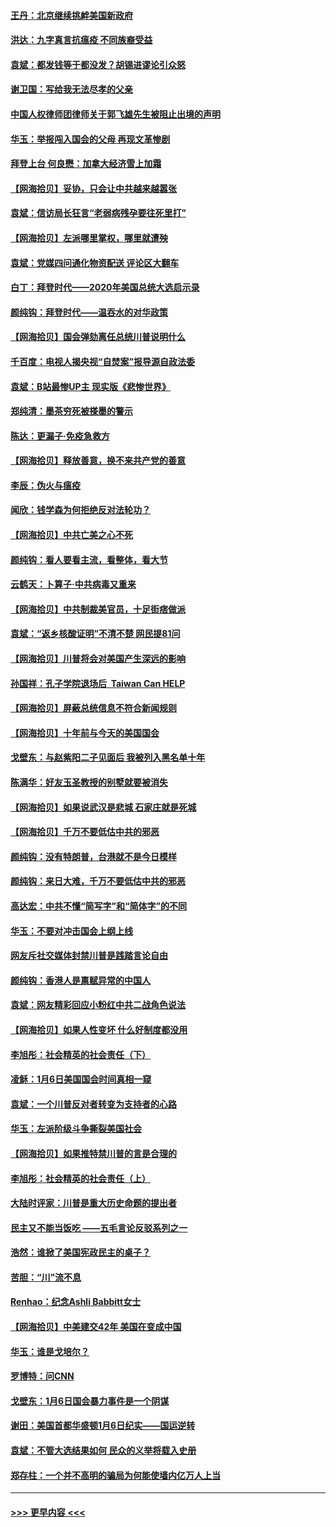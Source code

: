 #### [王丹：北京继续挑衅美国新政府](../pages/nsc993/n12722456.md?t=01310551) 
#### [洪达：九字真言抗瘟疫 不同族裔受益](../pages/nsc993/n12722448.md?t=01310551) 
#### [袁斌：都发钱等于都没发？胡锡进谬论引众怒](../pages/nsc993/n12722393.md?t=01310551) 
#### [谢卫国：写给我无法尽孝的父亲](../pages/nsc993/n12720325.md?t=01310551) 
#### [中国人权律师团律师关于郭飞雄先生被阻止出境的声明](../pages/nsc993/n12720203.md?t=01310551) 
#### [华玉：举报闯入国会的父母 再现文革惨剧](../pages/nsc993/n12719070.md?t=01310551) 
#### [拜登上台 何良懋：加拿大经济雪上加霜](../pages/nsc993/n12718943.md?t=01310551) 
#### [【网海拾贝】妥协，只会让中共越来越嚣张](../pages/nsc993/n12717392.md?t=01310551) 
#### [袁斌：信访局长狂言“老弱病残孕要往死里打”](../pages/nsc993/n12717343.md?t=01310551) 
#### [【网海拾贝】左派哪里掌权，哪里就遭殃](../pages/nsc993/n12715009.md?t=01310551) 
#### [袁斌：党媒四问通化物资配送 评论区大翻车](../pages/nsc993/n12714950.md?t=01310551) 
#### [白丁：拜登时代——2020年美国总统大选启示录](../pages/nsc993/n12714920.md?t=01310551) 
#### [颜纯钩：拜登时代——温吞水的对华政策](../pages/nsc993/n12713245.md?t=01310551) 
#### [【网海拾贝】国会弹劾离任总统川普说明什么](../pages/nsc993/n12712816.md?t=01310551) 
#### [千百度：电视人揭央视“自焚案”报导源自政法委](../pages/nsc993/n12709760.md?t=01310551) 
#### [袁斌：B站最惨UP主 现实版《悲惨世界》](../pages/nsc993/n12709686.md?t=01310551) 
#### [郑纯清：墨茶穷死被搽墨的警示](../pages/nsc993/n12709262.md?t=01310551) 
#### [陈达：更漏子·免疫急救方](../pages/nsc993/n12709244.md?t=01310551) 
#### [【网海拾贝】释放善意，换不来共产党的善意](../pages/nsc993/n12708361.md?t=01310551) 
#### [李辰：伪火与瘟疫](../pages/nsc993/n12707981.md?t=01310551) 
#### [闻欣：钱学森为何拒绝反对法轮功？](../pages/nsc993/n12707407.md?t=01310551) 
#### [【网海拾贝】中共亡美之心不死](../pages/nsc993/n12707621.md?t=01310551) 
#### [颜纯钩：看人要看主流，看整体，看大节](../pages/nsc993/n12707536.md?t=01310551) 
#### [云鹤天：卜算子‧中共病毒又重来](../pages/nsc993/n12707408.md?t=01310551) 
#### [【网海拾贝】中共制裁美官员，十足街痞做派](../pages/nsc993/n12705115.md?t=01310551) 
#### [袁斌：“返乡核酸证明”不清不楚 网民提81问](../pages/nsc993/n12704982.md?t=01310551) 
#### [【网海拾贝】川普将会对美国产生深远的影响](../pages/nsc993/n12703045.md?t=01310551) 
#### [孙国祥：孔子学院退场后  Taiwan Can HELP](../pages/nsc993/n12702430.md?t=01310551) 
#### [【网海拾贝】屏蔽总统信息不符合新闻规则](../pages/nsc993/n12699998.md?t=01310551) 
#### [【网海拾贝】十年前与今天的美国国会](../pages/nsc993/n12696993.md?t=01310551) 
#### [戈壁东：与赵紫阳二子见面后 我被列入黑名单十年](../pages/nsc993/n12696215.md?t=01310551) 
#### [陈满华：好友玉圣教授的别墅就要被消失](../pages/nsc993/n12695411.md?t=01310551) 
#### [【网海拾贝】如果说武汉是悲城 石家庄就是死城](../pages/nsc993/n12694589.md?t=01310551) 
#### [【网海拾贝】千万不要低估中共的邪恶](../pages/nsc993/n12692771.md?t=01310551) 
#### [颜纯钩：没有特朗普，台港就不是今日模样](../pages/nsc993/n12692678.md?t=01310551) 
#### [颜纯钩：来日大难，千万不要低估中共的邪恶](../pages/nsc993/n12692080.md?t=01310551) 
#### [高达宏：中共不懂“简写字”和“简体字”的不同](../pages/nsc993/n12692068.md?t=01310551) 
#### [华玉：不要对冲击国会上纲上线](../pages/nsc993/n12689948.md?t=01310551) 
#### [网友斥社交媒体封禁川普是践踏言论自由](../pages/nsc993/n12687482.md?t=01310551) 
#### [颜纯钩：香港人是禀赋异常的中国人](../pages/nsc993/n12685142.md?t=01310551) 
#### [袁斌：网友精彩回应小粉红中共二战角色说法](../pages/nsc993/n12684994.md?t=01310551) 
#### [【网海拾贝】如果人性变坏 什么好制度都没用](../pages/nsc993/n12683000.md?t=01310551) 
#### [李旭彤：社会精英的社会责任（下）](../pages/nsc993/n12680604.md?t=01310551) 
#### [凌稣：1月6日美国国会时间真相一窥](../pages/nsc993/n12682780.md?t=01310551) 
#### [袁斌：一个川普反对者转变为支持者的心路](../pages/nsc993/n12682700.md?t=01310551) 
#### [华玉：左派阶级斗争撕裂美国社会](../pages/nsc993/n12681226.md?t=01310551) 
#### [【网海拾贝】如果推特禁川普的言是合理的](../pages/nsc993/n12681232.md?t=01310551) 
#### [李旭彤：社会精英的社会责任（上）](../pages/nsc993/n12680501.md?t=01310551) 
#### [大陆时评家：川普是重大历史命题的提出者](../pages/nsc993/n12679904.md?t=01310551) 
#### [民主又不能当饭吃 ——五毛言论反驳系列之一](../pages/nsc993/n12679877.md?t=01310551) 
#### [浩然：谁掀了美国宪政民主的桌子？](../pages/nsc993/n12679850.md?t=01310551) 
#### [苦胆：“川”流不息](../pages/nsc993/n12678388.md?t=01310551) 
#### [Renhao：纪念Ashli Babbitt女士](../pages/nsc993/n12678359.md?t=01310551) 
#### [【网海拾贝】中美建交42年 美国在变成中国](../pages/nsc993/n12678324.md?t=01310551) 
#### [华玉：谁是戈培尔？](../pages/nsc993/n12677515.md?t=01310551) 
#### [罗博特：问CNN](../pages/nsc993/n12677172.md?t=01310551) 
#### [戈壁东：1月6日国会暴力事件是一个阴谋](../pages/nsc993/n12674639.md?t=01310551) 
#### [谢田：美国首都华盛顿1月6日纪实——国运逆转](../pages/nsc993/n12673190.md?t=01310551) 
#### [袁斌：不管大选结果如何 民众的义举将载入史册](../pages/nsc993/n12672787.md?t=01310551) 
#### [郑存柱：一个并不高明的骗局为何能使墙内亿万人上当](../pages/nsc993/n12671449.md?t=01310551) 

----
#### [ >>> 更早内容 <<< ](../indexes/nsc993-earlier.md)
